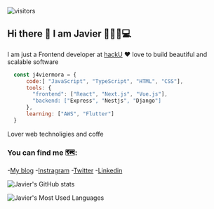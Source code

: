 ![visitors](https://visitor-badge.glitch.me/badge?page_id=j4viermora.j4viermora&left_color=green&right_color=red)
## Hi there 👋 I am Javier 👨🏽‍💻💻 

I am just a Frontend developer at [hackU](https://hacku.com)
❤️ love to build beautiful and scalable software

```js
  const j4viermora = {
      code:[ "JavaScript", "TypeScript", "HTML", "CSS"],
      tools: {
        "frontend": ["React", "Next.js", "Vue.js"],
        "backend: ["Express", "Nestjs", "Django"]
      },
      learning: ["AWS", "Flutter"]
  }
```

Lover web technoligies and coffe

### You can find me 🗺️:
-[My blog](https://j4viermora.hobbylayer.com/blog)
-[Instragram](https://instagram.com/j4viermora)
-[Twitter](https://twitter.com/j4viermora)
-[Linkedin](https://www.linkedin.com/in/j4viermora)


![Javier's GitHub stats](https://github-readme-stats.vercel.app/api?username=j4viermora&count_private=true&theme=nord&show_icons=true)

![Javier's Most Used Languages](https://github-readme-stats.vercel.app/api/top-langs/?username=j4viermora&theme=nord&layout=compact&hide=HTML)
